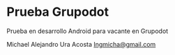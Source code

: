 # Prueba Grupodot
Prueba en desarrollo Android para vacante en Grupodot

Michael Alejandro Ura Acosta
Ingmicha@gmail.com
